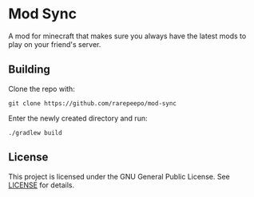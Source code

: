 # Mod Sync
A mod for minecraft that makes sure you always have the latest mods to play on your friend's server.

## Building
Clone the repo with:
```
git clone https://github.com/rarepeepo/mod-sync
```
Enter the newly created directory and run:
```
./gradlew build
```

## License
This project is licensed under the GNU General Public License. See [LICENSE](LICENSE) for details.
